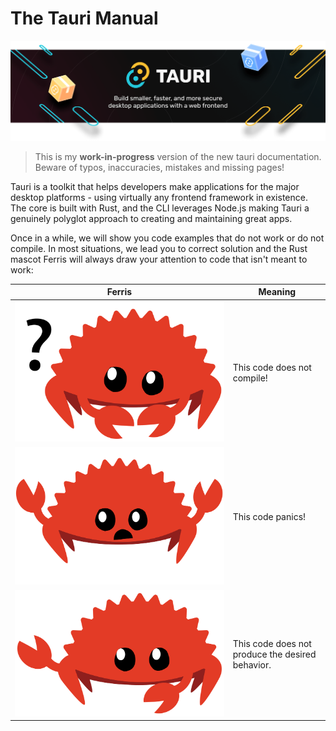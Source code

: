 # The Tauri Manual

<picture>
    <source srcset="img/banner.avif" type="image/avif">
    <source srcset="img/banner.webp" type="image/webp">
    <img src="img/banner.png" alt="Tauri Banner">
</picture>

> This is my **work-in-progress** version of the new tauri documentation. 
> Beware of typos, inaccuracies, mistakes and missing pages!

Tauri is a toolkit that helps developers make applications for the major desktop
platforms - using virtually any frontend framework in existence. The core is
built with Rust, and the CLI leverages Node.js making Tauri a genuinely polyglot
approach to creating and maintaining great apps.

<!-- TODO: Why Tauri? -->

<span id="ferris"></span>


Once in a while, we will show you code examples that do not work or do not
compile. In most situations, we lead you to correct solution and the Rust mascot
Ferris will always draw your attention to code that isn't meant to work:

| Ferris                                                                                                           | Meaning                                          |
| ---------------------------------------------------------------------------------------------------------------- | ------------------------------------------------ |
| <img src="img/ferris/compile_fail.svg" class="ferris-explain" alt="Ferris with a question mark"/>                | This code does not compile!                      |
| <img src="img/ferris/should_panic.svg" class="ferris-explain" alt="Ferris throwing up their hands"/>             | This code panics!                                |
| <img src="img/ferris/not_desired_behavior.svg" class="ferris-explain" alt="Ferris with one claw up, shrugging"/> | This code does not produce the desired behavior. |

